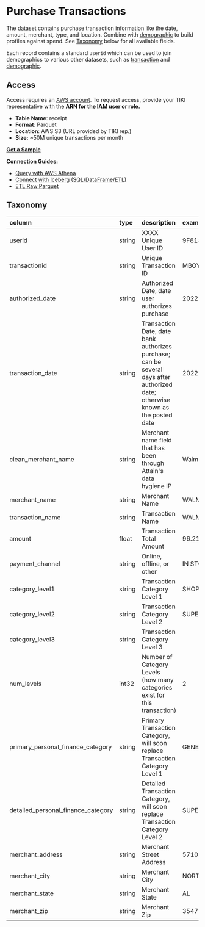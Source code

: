 # Purchase Transactions
The dataset contains purchase transaction information like the date, amount, merchant, type, and location. Combine with [demographic](demographic.md) to build profiles against spend. See [Taxonomy](#taxonomy) below for all available fields.

Each record contains a standard `userid` which can be used to join demographics to various other datasets, such as [transaction](transaction.md) and [demographic](demographic.md).

## Access
Access requires an [AWS account](https://aws.amazon.com). To request access, provide your TIKI representative with the **ARN for the IAM user or role.**

- **Table Name**: receipt
- **Format**: Parquet
- **Location**: AWS S3 (URL provided by TIKI rep.)
- **Size:** ~50M unique transactions per month

**[Get a Sample](sample/README.md)**

**Connection Guides:**
- [Query with AWS Athena](guide/query.md)
- [Connect with Iceberg (SQL/DataFrame/ETL)](guide/iceberg.md)
- [ETL Raw Parquet](guide/raw.md)
## Taxonomy
| column                              | type   | description                                                                                                                     | example                                  |
|:------------------------------------|:-------|:--------------------------------------------------------------------------------------------------------------------------------|:-----------------------------------------|
| userid	                             | string | XXXX Unique User ID	                                                                                                            | 9F8134BC4A372DDEE0A9E41D20FBC061B6084468 |
| transactionid	                      | string | Unique Transaction ID	                                                                                                          | MBOY9BJX55S5EBWPD1QATQ9BJVQKYNHMM7DWE    |
| authorized_date	                    | string | Authorized Date, date user authorizes purchase	                                                                                 | 2022-05-07                               |
| transaction_date	                   | string | Transaction Date, date bank authorizes purchase; can be several days after authorized date; otherwise known as the posted date	 | 2022-05-09                               |
| clean_merchant_name	                | string | Merchant name field that has been through Attain's data hygiene IP	                                                             | Walmart                                  |
| merchant_name	                      | string | Merchant Name	                                                                                                                  | WALMART                                  |
| transaction_name	                   | string | Transaction Name	                                                                                                               | WALMART                                  |
| amount	                             | float  | Transaction Total Amount	                                                                                                       | 96.21                                    |
| payment_channel	                    | string | Online, offline, or other                                                                                                       | IN STORE                                 |
| category_level1	                    | string | Transaction Category Level 1	                                                                                                   | SHOPS                                    |
| category_level2	                    | string | Transaction Category Level 2	                                                                                                   | SUPERMARKETS AND GROCERIES               |
| category_level3	                    | string | Transaction Category Level 3	                                                                                                   |                                          |
| num_levels	                         | int32  | Number of Category Levels (how many categories exist for this transaction)	                                                     | 2                                        |
| primary_personal_finance_category	  | string | Primary Transaction Category, will soon replace Transaction Category Level 1	                                                   | GENERAL MERCHANDISE                      |
| detailed_personal_finance_category	 | string | Detailed Transaction Category, will soon replace Transaction Category Level 2	                                                  | SUPERSTORES                              |
| merchant_address	                   | string | Merchant Street Address	                                                                                                        | 5710 MCFARLAND BLVD                      |
| merchant_city	                      | string | Merchant City	                                                                                                                  | NORTHPORT                                |
| merchant_state	                     | string | Merchant State	                                                                                                                 | AL                                       |
| merchant_zip	                       | string | Merchant Zip	                                                                                                                   | 35476                                    |
